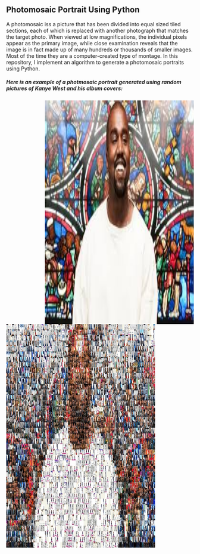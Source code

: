 ##  Photomosaic Portrait Using Python
A photomosaic iss a picture that has been divided into equal sized tiled sections, each of which is replaced with another photograph that matches the target photo. When viewed at low magnifications, the individual pixels appear as the primary image, while close examination reveals that the image is in fact made up of many hundreds or thousands of smaller images. Most of the time they are a computer-created type of montage.
In this repository, I implement an algorithm to generate a photomosaic portraits using Python.
##### Here is an example of a photmosaic portrait generated using random pictures of Kanye West and his album covers:

<img style="float: right;" src="/example/kanye.jpg" width="400" height="600" />
<img style="float: left;" src="/example/kanye_try2.jpeg" width="400" height="600"/>
